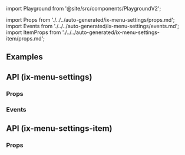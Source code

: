 import Playground from '@site/src/components/PlaygroundV2';

import Props from './../../auto-generated/ix-menu-settings/props.md';
import Events from './../../auto-generated/ix-menu-settings/events.md';
import ItemProps from './../../auto-generated/ix-menu-settings-item/props.md';

## Examples

<Playground
name="settings" height="30rem" noMargin examplesByName>
</Playground>

## API (ix-menu-settings)

### Props

<Props />

### Events

<Events />

## API (ix-menu-settings-item)

### Props

<ItemProps />

